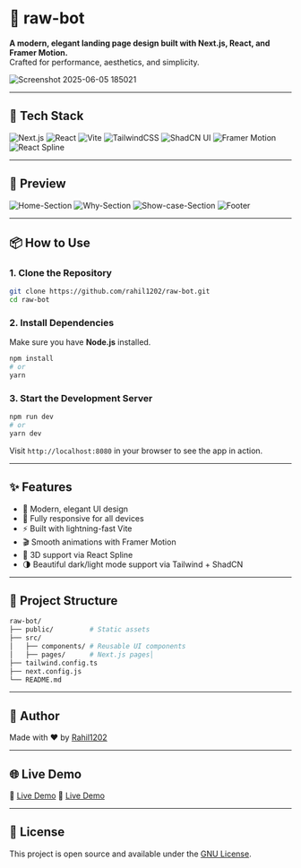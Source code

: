 
# 🤖 raw-bot

**A modern, elegant landing page design built with Next.js, React, and Framer Motion.**  
Crafted for performance, aesthetics, and simplicity.


![Screenshot 2025-06-05 185021](https://github.com/user-attachments/assets/9c92d919-306e-4cd6-a59a-c03fca5757f4)

---

## 🚀 Tech Stack

![Next.js](https://img.shields.io/badge/Next.js-000?logo=next.js&logoColor=white)
![React](https://img.shields.io/badge/React-20232A?logo=react&logoColor=61DAFB)
![Vite](https://img.shields.io/badge/Vite-646CFF?logo=vite&logoColor=white)
![TailwindCSS](https://img.shields.io/badge/TailwindCSS-06B6D4?logo=tailwindcss&logoColor=white)
![ShadCN UI](https://img.shields.io/badge/ShadCN_UI-111827?logo=ui&logoColor=white)
![Framer Motion](https://img.shields.io/badge/Framer--Motion-EF0074?logo=framer&logoColor=white)
![React Spline](https://img.shields.io/badge/React--Spline-00B2FF)

---

## 📸 Preview

![Home-Section](https://github.com/user-attachments/assets/5a05927a-1311-4521-869f-fdd9f73448f2)
![Why-Section](https://github.com/user-attachments/assets/3fe442e3-6202-4fe8-808f-6d243347deae)
![Show-case-Section](https://github.com/user-attachments/assets/971efd57-48de-429f-a006-d008e059e428)
![Footer](https://github.com/user-attachments/assets/a468b221-05bd-4d9a-ba94-93de557123e3)



---

## 📦 How to Use

### 1. Clone the Repository

```bash
git clone https://github.com/rahil1202/raw-bot.git
cd raw-bot
````

### 2. Install Dependencies

Make sure you have **Node.js** installed.

```bash
npm install
# or
yarn
```

### 3. Start the Development Server

```bash
npm run dev
# or
yarn dev
```

Visit `http://localhost:8080` in your browser to see the app in action.

---

## ✨ Features

* 🎨 Modern, elegant UI design
* 📱 Fully responsive for all devices
* ⚡ Built with lightning-fast Vite
* 🎬 Smooth animations with Framer Motion
* 🧩 3D support via React Spline
* 🌗 Beautiful dark/light mode support via Tailwind + ShadCN

---

## 📁 Project Structure

```bash
raw-bot/
├── public/         # Static assets
├── src/
│   ├── components/ # Reusable UI components
│   ├── pages/      # Next.js pages│   
├── tailwind.config.ts
├── next.config.js
└── README.md
```

---

## 🙌 Author

Made with ❤️ by [Rahil1202](https://github.com/rahil1202)

---

## 🌐 Live Demo

 🔗 [Live Demo](https://raw-bot.rahil.pro) 
 🔗 [Live Demo](https://raw-bot.vercel.app) 

---

## 📝 License

This project is open source and available under the [GNU License](LICENSE).
